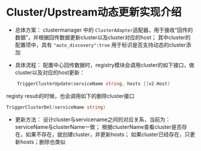 # Cluster/Upstream动态更新实现介绍

+ 总体方案：
clustermanager 中的 `ClusterAdapter`适配器，用于接收“回传的数据”，并根据回传数据更新cluster以及cluster对应的host；
其中cluster的配置项中，具有 
`"auto_discovery":true`
用于标识是否支持动态的cluster添加

+ 具体流程：
配置中心回传数据时，registry模块会调用cluster的如下接口，做cluster以及对应的host更新：

```go
    TriggerClusterUpdate(serviceName string, hosts []v2.Host) 

```

registy resub的时候，也会调用如下的删除cluster接口

```go
TriggerClusterDel(serviceName string) 
```
+ 更新方法：
设计cluster与servicename之间的对应关系，当前为：serviceName与clusterName一致；
根据clusterName查看cluster是否存在，如果不存在，就创建cluster，并更新hosts；
如果cluster已经存在，只更新hosts；删除也类似